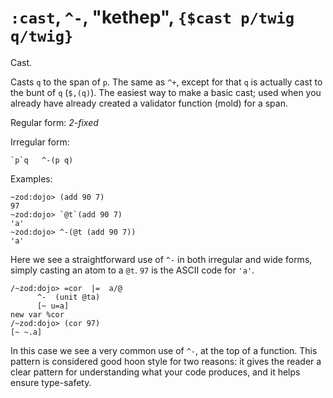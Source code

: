 # `:cast`, `^-`, "kethep", `{$cast p/twig q/twig}`

Cast.

Casts `q` to the span of `p`. The same as `^+`, except for that `q` is actually cast to the bunt of `q` (`$,(q)`). The easiest way to make a basic cast; used when you already have already created a validator function (mold) for a span.

Regular form: *2-fixed*

Irregular form:


    `p`q   ^-(p q)


Examples:

    ~zod:dojo> (add 90 7)
    97
    ~zod:dojo> `@t`(add 90 7)
    'a'
    ~zod:dojo> ^-(@t (add 90 7))
    'a'

Here we see a straightforward use of `^-` in both irregular and wide
forms, simply casting an atom to a `@t`. `97` is the ASCII code for
`'a'`.

    /~zod:dojo> =cor  |=  a/@
          ^-  (unit @ta)
          [~ u=a]
    new var %cor
    /~zod:dojo> (cor 97)
    [~ ~.a]

In this case we see a very common use of `^-`, at the top of a function.
This pattern is considered good hoon style for two reasons: it gives the
reader a clear pattern for understanding what your code produces, and it
helps ensure type-safety.
